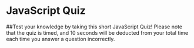 # JavaScript Quiz

##Test your knowledge by taking this short JavaScript Quiz! Please note that the quiz is timed, and 10 seconds will be deducted from your total time each time you answer a question incorrectly.
